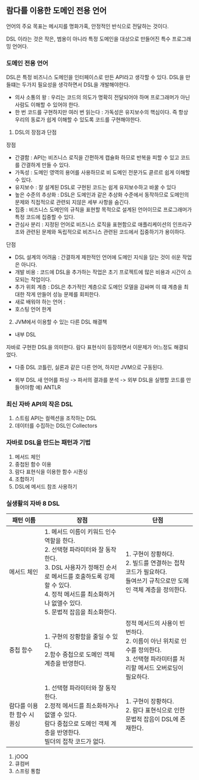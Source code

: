## 람다를 이용한 도메인 전용 언어
언어의 주요 목표는 메시지를 명화가혹, 안정적인 반식으로 전달하는 것이다.

DSL 이라는 것은 작은, 범용이 아니라 특정 도메인을 대상으로 만들어진 특수 프로그래밍 언어다.


### 도메인 전용 언어
DSL은 특정 비즈니스 도메인을 인터페이스로 만든 API라고 생각할 수 있다.
DSL을 만들떄는 두가지 필요성을 생각하면서 DSL을 개발해야한다.
- 의사 소통의 왕 : 우리는 코드의 의도가 명확히 전달되어야 하며 프로그래머가 아닌 사람도 이해할 수 있어야 한다.
- 한 번 코드를 구현하지만 여러 번 읽는다 : 가독성은 유지보수의 핵심이다. 즉 항상 우리의 동료가 쉽게 이해할 수 있도록 코드를 구현해야한다.

1. DSL의 장점과 단점

장점
- 간결함 : API는 비즈니스 로직을 간편하게 캡슐화 하므로 반복을 피할 수 있고 코드를 간결하게 만들 수 있다.
- 가독성 : 도메인 영역의 용어를 사용하므로 비 도메인 전문가도 콛르르 쉽게 이해할 수 있다.
- 유지보수 : 잘 설계된 DSL로 구현된 코드는 쉽게 유지보수하고 바꿀 수 있다
- 높은 수준의 추상화 : DSL은 도메인과 같은 추상화 수준에서 동작하므로 도메인의 문제와 직접적으로 관련되 지않은 세부 사항을 숨긴다.
- 집중 : 비즈니스 도메인의 규칙을 표현할 목적으로 설계된 언어이므로 프로그래머가 특정 코드에 집중할 수 있다.
- 관심사 분리 : 지정된 언어로 비즈니스 로직을 표현함으로 애플리케이션의 인프라구조와 관련된 문제와 독립적으로 비즈니스 관련된 코드에서 집중하기가 용이하다.

단점
- DSL 설계의 어려움 : 간결하게 제한적인 언어에 도메인 지식을 담는 것이 쉬운 작업은 아니다.
- 개발 비용 : 코드에 DSL을 추가하는 작업은 초기 프로젝트에 많은 비용과 시간이 소모되는 작업이다.
- 추가 위회 계층 : DSL은 추가적인 계층으로 도메인 모델을 감싸며 이 떄 계층을 최대한 작게 만들어 성능 문제를 회피한다.
- 새로 배워야 하는 언어 :
- 호스팅 언어 한계

2. JVM에서 이용할 수 있는 다른 DSL 해결책
- 내부 DSL

자바로 구현한 DSL을 의미한다. 람다 표현식이 등장하면서 이문제가 어느정도 해결되었다.

- 다중 DSL
코틀린, 실론과 같은 다른 언어, 하지만 JVM으로 구동된다.

- 외부 DSL
새 언어를 파싱 -> 파서의 결과를 분석 -> 외부 DSL을 실행할 코드를 만들어야함
예) ANTLR

### 최신 자바 API의 작은 DSL
1. 스트림 API는 컬렉션을 조작하는 DSL
2. 데이터를 수집하는 DSL인 Collectors

### 자바로 DSL을 만드는 패턴과 기법
1. 메서드 체인
2. 중첩된 함수 이용
3. 람다 표현식을 이용한 함수 시퀀싱
4. 조합하기
5. DSL에 메서드 참조 사용하기

### 실생활의 자바 8 DSL
| 패턴 이름          | 장점                                                                                                                                                    | 단점                                                                                   |
|----------------|-------------------------------------------------------------------------------------------------------------------------------------------------------|--------------------------------------------------------------------------------------|
| 메서드 체인         | 1. 메서드 이름이 키워드 인수 역할을 한다.<br/> 2. 선택형 파라미터와 잘 동작한다.<br/>3. DSL 사용자가 정해진 순서로 메서드를 호출하도록 강제할 수 있다.<br/> 4. 정적 메서드를 최소화하거나 없앨수 있다.<br/>5. 문법적 잡음을 최소화한다. | 1. 구현이 장황하다.  <br/> 2. 빌드를 연결하는 접착 코드가 필요하다. <br/> 들여쓰기 규칙으로만 도메인 객체 계층을 정의한다.       |
| 중첩 함수          | 1. 구현의 장황함을 줄일 수 있다.<br/>2.함수 중첩으로 도메인 객체 계층을 반영한다.                                                                                                   | 정적 메서드의 사용이 빈번하다.<br/> 2. 이름이 아닌 위치로 인수를 정의한다.<br/> 3. 선택형 파라미터를 처리할 메서드 오버로딩이 필요하다. |
| 람다를 이용한 함수 시퀀싱 | 1. 선택형 파라미터와 잘 동작한다.<br/>2.정적 메서드를 최소화하거나 없앨 수 있다.<br/>람다 중첩으로 도메인 객체 계층을 반영한다.<br/>빌더의 접착 코드가 없다.                                                    | 1. 구현이 장황하다.<br/>2. 람다 표현식으로 인한 문법적 잡음이 DSL에 존재한다.                                   |


1. jOOQ
2. 큐컴버
3. 스프링 통합